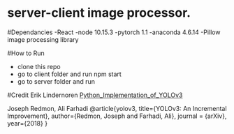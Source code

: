 # server-client image processor.

#Dependancies
-React
-node 10.15.3
-pytorch 1.1
-anaconda 4.6.14
-Pillow image processing library

#How to Run
- clone this repo
- go to client folder and run npm start
- go to server folder and run 



#Credit
Erik Lindernoren
[Python_Implementation_of_YOLOv3](https://github.com/eriklindernoren/PyTorch-YOLOv3/blob/master/README.md)

Joseph Redmon, Ali Farhadi 
@article{yolov3,
  title={YOLOv3: An Incremental Improvement},
  author={Redmon, Joseph and Farhadi, Ali},
  journal = {arXiv},
  year={2018}
}


